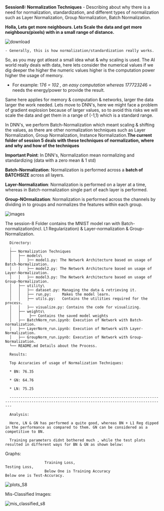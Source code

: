 **Session8: Normalization Techniques** - Describing about why there is a need for normalization, standardization, and different types of normalization such as Layer Normalization, Group Normalization, Batch Normalization.

**Holla, Lets get more neighbours. Lets Scale the data and get more neighbours(pixels) with in a small range of distance.**

   ![download](https://user-images.githubusercontent.com/60026221/215568087-a5a603c3-d4e9-4641-ae21-095f08020d35.jpeg)

    - Generally, this is how normalization/standardization really works.

So, as you may got atleast a small idea what & why scaling is used. The AI world really deals with data, here lets consider the numerical values if we dig deeper the higher the numeric values higher is the computation power higher the usage of memory. 

   * For example: 17*6 = 102 , an easy computation whereas 17772324*6 = needs the energy/power to provide the result. 

Same here applies for memory & computation & networks, larger the data larger the work needed. Lets move to DNN's, here we might face a problem of gradient explosion because of larger values, so to avoid this risks we will scale the data and get them in a range of (-1,1) which is a standard range. 

In DNN's, we perform Batch-Normalization which meant scaling & shifting the values, as there are other normalization techniques such as Layer Normalization, Group Normalization, Instance Normalization.**The current folder of session 5 deals with these techniques of normalization, where and why and how of the techniques** 

**Important Point**: In DNN's, Normalization mean normalizing and standardizing (data with a zero mean & 1 std)

**Batch-Normalization**: Normalization is performed across a **batch of BATCHSIZE** across all layers.

**Layer-Normalization**: Normalization is performed on a layer at a time, whereas in Batch-normalization single part of each layer is performed.

**Group-NOrmalization**: Normalization is performed across the channels by dividing in to groups and normalizes the features within each group. 

![images](https://user-images.githubusercontent.com/60026221/215571530-ede0ccd5-51f3-4472-979f-3abc12c2edc6.jpeg)

The session-8 Folder contains the MNIST model ran with Batch-normalization(incl. L1 Regularization) & Layer-normalization & Group-Normalization.

      Directory: 
      .
      ├── Normalization Techniques
      │   ├── models\
      │   │   ├── model1.py: The Network Architecture based on usage of Batch-Normalization.
      │   │   ├── model2.py: The Network Architecture based on usage of Layer-Normalization.
      │   │   ├── model3.py: The Network Architecture based on usage of Group-Normalization.
      │   ├── utility\
      │   │   ├── dataset.py: Managing the data & retrieving it.
      │   │   ├── run.py:     Makes the model learn.
      │   │   ├── utils.py:   Contains the utilities required for the process.
      │   │   ├── visualize.py: Contains the code for visualizing.
      │   ├── weights\
      │   │    ├── Contains the saved model weights
      │   ├── BatchNorm_run.ipynb: Execution of Network with Batch-normalization. 
      │   ├── LayerNorm_run.ipynb: Execution of Network with Layer-Normalization.
      │   ├── GroupNorm_run.ipynb: Execution of Network with Group-Normalization.
      └── README.md Details about the Process.

      Results:
    
      Top Accuracies of usage of Normalization Techniques:

      * BN: 76.35

      * GN: 64.76

      * LN: 75.25
      
      ---------------------------------------------------------------------------------------------------------------------------------------------

      Analysis:

      Here, LN & GN has performed a quite good, whereas BN + L1 Reg dipped in the performance as compared to them. GN can be considered as a competitive to BN.

      Training parameters didnt bothered much , while the test plots resulted in different ways for BN & GN as shown below: 

Graphs: 

                      Training Loss,                                   Testing Loss,
                      Below One is Training Accuracy                   Below one is Test-Accuracy.
                      
![plots_S8](https://github.com/kishkath/ERA/assets/60026221/4ce456c5-9f5f-499b-8665-0feaaaba0527)




Mis-Classified Images:


![mis_classified_s8](https://github.com/kishkath/ERA/assets/60026221/8dd10800-3bd7-490e-8d01-8975bf05f5a2)

